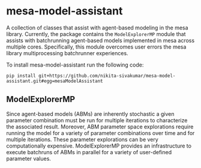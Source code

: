 # mesa-model-assistant
A collection of classes that assist with agent-based modeling in the mesa library. Currently, the package contains the `ModelExplorerMP` module that assists with batchrunning agent-based models implemented in mesa across multiple cores. Specifically, this module overcomes user errors the mesa library multiprocessing batchrunner experiences.

To install mesa-model-assistant run the following code:

`pip install git+https://github.com/nikita-sivakumar/mesa-model-assistant.git#egg=mesaModelAssistant`

## ModelExplorerMP
Since agent-based models (ABMs) are inherently stochastic a given parameter combination must be run for multiple iterations to characterize the associated result. Moreover, ABM parameter space explorations require running the model for a variety of parameter combinations over time and for multiple iterations. These parameter explorations can be very computationally expensive. ModelExplorerMP provides an infrastructure to execute batchruns of ABMs in parallel for a variety of user-defined parameter values.

